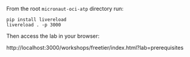 From the root `micronaut-oci-atp` directory run:

```
pip install livereload
livereload . -p 3000
```

Then access the lab in your browser:

http://localhost:3000/workshops/freetier/index.html?lab=prerequisites